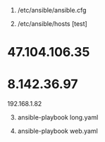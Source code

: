 1. /etc/ansible/ansible.cfg

2.   /etc/ansible/hosts
[test]
# 47.104.106.35
# 8.142.36.97
192.168.1.82



3. ansible-playbook long.yaml 

4. ansible-playbook web.yaml







